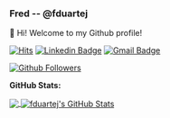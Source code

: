 ### Fred -- @fduartej

👋 Hi! Welcome to my Github profile!

[![Hits](https://hits.seeyoufarm.com/api/count/incr/badge.svg?url=https%3A%2F%2Fgithub.com%2Ffduartej)](https://github.com/fduartej)
[![Linkedin Badge](https://img.shields.io/badge/-LinkedIn-blue?style=flat-square&logo=Linkedin&logoColor=white&link=https://www.linkedin.com/in/fduartej/)](https://www.linkedin.com/in/fduartej/)
[![Gmail Badge](https://img.shields.io/badge/-Gmail-d14836?style=flat-square&logo=Gmail&logoColor=white&link=mailto:fduartej@gmail.com)](mailto:fduartej@gmail.com)

[![Github Followers](https://img.shields.io/github/followers/fduartej?color=06d6a0&label=Github%20Followers&style=for-the-badge)](https://github.com/fduartej?tab=followers)


**GitHub Stats:**  

<a href="https://github.com/joanlopez/joanlopez">
  <img align="center" src="https://github-readme-stats.vercel.app/api/top-langs/?username=fduartej&hide=html,css,objective-c&title_color=ffffff&text_color=c9cacc&icon_color=2bbc8a&bg_color=1d1f21" />
</a>
<a href="https://github.com/joanlopez/joanlopez">
  <img align="center" src="https://github-readme-stats.vercel.app/api?username=fduartej&show_icons=true&line_height=27&count_private=true&title_color=ffffff&text_color=c9cacc&icon_color=2bbc8a&bg_color=1d1f21" alt="fduartej's GitHub Stats" />
</a>
